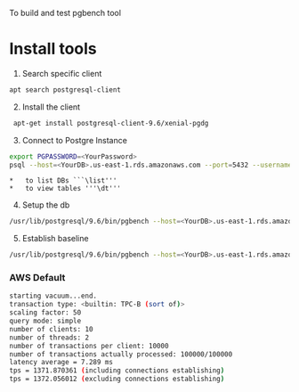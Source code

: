 To build and test pgbench tool

# Install tools
1. Search specific client
```bash
apt search postgresql-client
```
2. Install the client
```bash
 apt-get install postgresql-client-9.6/xenial-pgdg
```
3. Connect to Postgre Instance
```bash
export PGPASSWORD=<YourPassword>
psql --host=<YourDB>.us-east-1.rds.amazonaws.com --port=5432 --username=<YourName> --dbname=<YourDBName>
```
    *   to list DBs ```\list'''
    *   to view tables '''\dt'''
4. Setup the db
```bash
/usr/lib/postgresql/9.6/bin/pgbench --host=<YourDB>.us-east-1.rds.amazonaws.com --port=5432 --username=<YourName> -i -s 50 example
```
5. Establish baseline
```bash
/usr/lib/postgresql/9.6/bin/pgbench --host=<YourDB>.us-east-1.rds.amazonaws.com --port=5432 --username=<YourName> -c 10 -j 2 -t 10000 example
```

### AWS Default
```bash
starting vacuum...end.
transaction type: <builtin: TPC-B (sort of)>
scaling factor: 50
query mode: simple
number of clients: 10
number of threads: 2
number of transactions per client: 10000
number of transactions actually processed: 100000/100000
latency average = 7.289 ms
tps = 1371.870361 (including connections establishing)
tps = 1372.056012 (excluding connections establishing)
```

